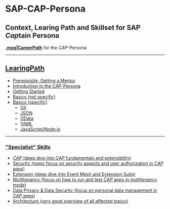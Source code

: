 # SAP-CAP-Persona

## Context, Learing Path and Skillset for SAP *Cap*tain Persona

[**.msg|CareerPath**](https://msg-careerpaths.github.io/roadmap/#/) for the *CAP*-Persona

---

## [LearingPath](https://github.com/msg-CareerPaths/sap-cap-persona/tree/main/chapters)

- [Prerequisite: Getting a Mentor](https://github.com/msg-CareerPaths/sap-cap-persona/blob/main/chapters/000-Prerequisite-Geting-a-Mentor-assigned.md)
- [Introduction to the CAP-Persona](https://github.com/msg-CareerPaths/sap-cap-persona/blob/main/chapters/001-Introduction-CAP-Persona.md)
- [Getting Started](https://github.com/msg-CareerPaths/sap-cap-persona/blob/main/chapters/002-Getting-Started.md)
- [Basics (not specific)](https://github.com/msg-CareerPaths/sap-cap-persona/tree/main/chapters/003-Basics-(not-specific))
- [Basics (specific)](https://github.com/msg-CareerPaths/sap-cap-persona/blob/main/chapters/004-Basics-specific.md)
  - [Git](https://github.com/msg-CareerPaths/sap-cap-persona/blob/main/chapters/003-Basics-(not-specific)/003a-Git.md)
  - [JSON](https://github.com/msg-CareerPaths/sap-cap-persona/blob/main/chapters/003-Basics-(not-specific)/003b-JSON.md)
  - [OData](https://github.com/msg-CareerPaths/sap-cap-persona/blob/main/chapters/003-Basics-(not-specific)/003c-OData.md)
  - [YAML](https://github.com/msg-CareerPaths/sap-cap-persona/blob/main/chapters/003-Basics-(not-specific)/003d-YAML.md)
  - [JavaScript/Node.js](https://github.com/msg-CareerPaths/sap-cap-persona/blob/main/chapters/003-Basics-(not-specific)/003e-JavaScript-Node.js.md)

---

### ["Specialist" Skills](https://github.com/msg-CareerPaths/sap-cap-persona/tree/main/specialist-skills)

- [*CAP* (deep dive into *CAP* fundamentals and extensibility)](https://github.com/msg-CareerPaths/sap-cap-persona/blob/main/specialist-skills/a-CAP-Specialist.md)
- [Security (major focus on security aspects and user authorization in *CAP* apps)](https://github.com/msg-CareerPaths/sap-cap-persona/blob/main/specialist-skills/b-Security-Specialist.md)
- [Extension (deep dive into Event Mesh and Extension Suite)](https://github.com/msg-CareerPaths/sap-cap-persona/blob/main/specialist-skills/c-Extension-Specialist.md)
- [Multitenancy (focus on how to run and test *CAP* apps in multitenancy mode)](https://github.com/msg-CareerPaths/sap-cap-persona/blob/main/specialist-skills/d-Multitenancy-Specialist.md)
- [Data Privacy & Data Security (focus on personal data management in *CAP* apps)](https://github.com/msg-CareerPaths/sap-cap-persona/blob/main/specialist-skills/e-Data-Privacy-%26-Data-Security-Specialist.md)
- [Architecture (very good overview of all affected topics)](https://github.com/msg-CareerPaths/sap-cap-persona/blob/main/specialist-skills/f-Architecture-Specialist.md)
